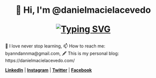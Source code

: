 <h1 align="center" >
👋  Hi, I'm @danielmacielacevedo

[![Typing SVG](https://readme-typing-svg.herokuapp.com?font=Helvetica-bold&center=true&color=#0E1117&lines=Front-End+Developer+%F0%9F%92%BB;Certified+by+Meta,+Google+and+Platzi;Never+stop+learning)](https://git.io/typing-svg)
</h1>
🌱   I love never stop learning, 📫   How to reach me: byanndannma@gmail.com, 🖋   This is my personal blog: https://danielmacielacevedo.com/


[**LinkedIn**](https://linkedin.com/in/danielmacielacevedo "LinkedIn") | [**Instagram**](http://instagram.com/dannmacode "Instagram") | [**Twitter**](http://twitter.com/danielmacielace "Twitter") | [**Facebook**](http://facebook.com/danielmacielace "Facebook")
